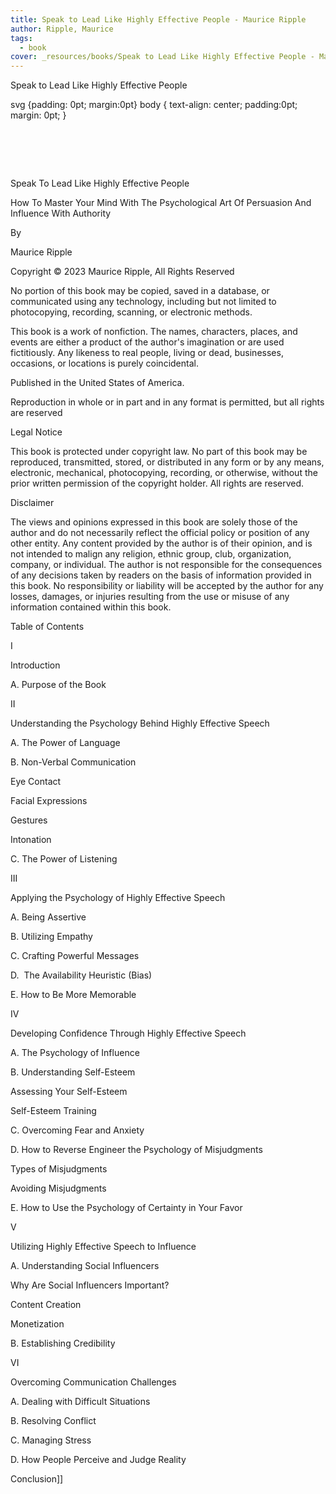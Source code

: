 ```yaml
---
title: Speak to Lead Like Highly Effective People - Maurice Ripple
author: Ripple, Maurice
tags:
  - book
cover: _resources/books/Speak to Lead Like Highly Effective People - Maurice Ripple/cover00074.jpeg
---
```



  Speak to Lead Like Highly Effective People

svg {padding: 0pt; margin:0pt}
body { text-align: center; padding:0pt; margin: 0pt; }



  
    
      
    
  

   

#  

Speak To Lead Like Highly Effective People

How To Master Your Mind With The Psychological Art Of Persuasion And Influence With Authority

By

Maurice Ripple   

Copyright © 2023 Maurice Ripple, All Rights Reserved

No portion of this book may be copied, saved in a database, or communicated using any technology, including but not limited to photocopying, recording, scanning, or electronic methods.

This book is a work of nonfiction. The names, characters, places, and events are either a product of the author's imagination or are used fictitiously. Any likeness to real people, living or dead, businesses, occasions, or locations is purely coincidental.

Published in the United States of America.

Reproduction in whole or in part and in any format is permitted, but all rights are reserved

Legal Notice

This book is protected under copyright law. No part of this book may be reproduced, transmitted, stored, or distributed in any form or by any means, electronic, mechanical, photocopying, recording, or otherwise, without the prior written permission of the copyright holder. All rights are reserved.

Disclaimer

The views and opinions expressed in this book are solely those of the author and do not necessarily reflect the official policy or position of any other entity. Any content provided by the author is of their opinion, and is not intended to malign any religion, ethnic group, club, organization, company, or individual. The author is not responsible for the consequences of any decisions taken by readers on the basis of information provided in this book. No responsibility or liability will be accepted by the author for any losses, damages, or injuries resulting from the use or misuse of any information contained within this book.     

Table of Contents

I

Introduction

A. Purpose of the Book

II

Understanding the Psychology Behind Highly Effective Speech

A. The Power of Language

B. Non-Verbal Communication

Eye Contact

Facial Expressions

Gestures

Intonation

C. The Power of Listening

III

Applying the Psychology of Highly Effective Speech

A. Being Assertive

B. Utilizing Empathy

C. Crafting Powerful Messages

D.  The Availability Heuristic (Bias)

E. How to Be More Memorable

IV

Developing Confidence Through Highly Effective Speech

A. The Psychology of Influence

B. Understanding Self-Esteem

Assessing Your Self-Esteem

Self-Esteem Training

C. Overcoming Fear and Anxiety

D. How to Reverse Engineer the Psychology of Misjudgments

Types of Misjudgments

Avoiding Misjudgments

E. How to Use the Psychology of Certainty in Your Favor

V

Utilizing Highly Effective Speech to Influence

A. Understanding Social Influencers

Why Are Social Influencers Important?

Content Creation

Monetization

B. Establishing Credibility

VI

Overcoming Communication Challenges

A. Dealing with Difficult Situations

B. Resolving Conflict

C. Managing Stress

D. How People Perceive and Judge Reality

Conclusion]] 
   
   
   
  
		 
   
  
 





























































